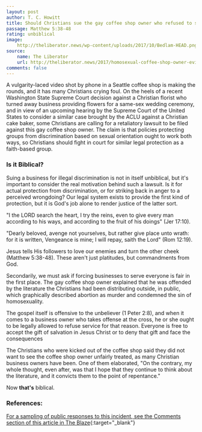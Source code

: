 ```yaml
---
layout: post
author: T. C. Howitt
title: Should Christians sue the gay coffee shop owner who refused to serve them based on their faith?
passage: Matthew 5:38-48
rating: unbiblical
image:
    http://theliberator.news/wp-content/uploads/2017/10/Bedlam-HEAD.png
source:
    name: The Liberator
    url: http://theliberator.news/2017/homosexual-coffee-shop-owner-evicts-peaceful-christians/
comments: false
---
```


A vulgarity-laced video shot by phone in a Seattle coffee shop is making the rounds, and it has many Christians crying foul.  On the heels of a recent Washington State Supreme Court decision against a Christian florist who turned away business providing flowers for a same-sex wedding ceremony, and in view of an upcoming hearing by the Supreme Court of the United States to consider a similar case brought by the ACLU against a Christian cake baker, some Christians are calling for a retaliatory lawsuit to be filed against this gay coffee shop owner.  The claim is that policies protecting groups from discrimination based on sexual orientation ought to work both ways, so Christians should fight in court for similar legal protection as a faith-based group.

### Is it Biblical?

Suing a business for illegal discrimination is not in itself unbiblical, but it's important to consider the real motivation behind such a lawsuit.  Is it for actual protection from discrimination, or for striking back in anger to a perceived wrongdoing?  Our legal system exists to provide the first kind of protection, but it is God's job alone to render justice of the latter sort.

"I the LORD search the heart, I try the reins, even to give every man according to his ways, and according to the fruit of his doings" (Jer 17:10).

"Dearly beloved, avenge not yourselves, but rather give place unto wrath: for it is written, Vengeance is mine; I will repay, saith the Lord" (Rom 12:19).

Jesus tells His followers to love our enemies and turn the other cheek (Matthew 5:38-48).  These aren't just platitudes, but commandments from God.

Secondarily, we must ask if forcing businesses to serve everyone is fair in the first place.  The gay coffee shop owner explained that he was offended by the literature the Christians had been distributing outside, in public, which graphically described abortion as murder and condemned the sin of homosexuality.

The gospel itself is offensive to the unbeliever (1 Peter 2:8), and when it comes to a business owner who takes offense at the cross, he or she ought to be legally allowed to refuse service for that reason.  Everyone is free to accept the gift of salvation in Jesus Christ or to deny that gift and face the consequences

The Christians who were kicked out of the coffee shop said they did not want to see the coffee shop owner unfairly treated, as many Christian business owners have been.  One of them elaborated, "On the contrary, my whole thought, even after, was that I hope that they continue to think about the literature, and it convicts them to the point of repentance."

Now **that's** biblical.

### References:

[For a sampling of public responses to this incident, see the Comments section of this article in The Blaze](http://www.theblaze.com/news/2017/10/07/gay-coffee-shop-owner-kicks-christians-out-of-cafe-goes-on-vulgar-rant-it-was-all-caught-on-video/){:target="_blank"}
